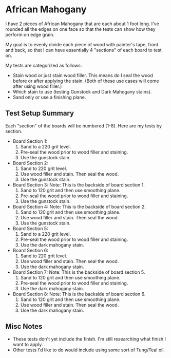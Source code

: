 # African Mahogany

I have 2 pieces of African Mahogany that are each about 1 foot long.  I've rounded all the edges on one face so that the tests can show how they perform on edge grain.

My goal is to evenly divide each piece of wood with painter's tape, front and back, so that I can have essentially 4 "sections" of each board to test on.

My tests are categorized as follows:
* Stain wood or just stain wood filler.  This means do I seal the wood before or after applying the stain.  (Both of these use cases will come after using wood filler.)
* Which stain to use (testing Gunstock and Dark Mahogany stains).
* Sand only or use a finishing plane.

## Test Setup Summary
Each "section" of the boards will be numbered (1-8).  Here are my tests by section.
* Board Section 1:
  1. Sand to a 220 grit level.
  1. Pre-seal the wood prior to wood filler and staining.
  1. Use the gunstock stain.
* Board Section 2:
  1. Sand to 220 grit level.
  1. Use wood filler and stain.  Then seal the wood.
  1. Use the gunstock stain.
* Board Section 3:
Note: This is the backside of board section 1.
  1. Sand to 120 grit and then use smoothing plane.
  1. Pre-seal the wood prior to wood filler and staining.
  1. Use the gunstock stain.
* Board Section 4:
Note: This is the backside of board section 2.
  1. Sand to 120 grit and then use smoothing plane.
  1. Use wood filler and stain.  Then seal the wood.
  1. Use the gunstock stain.
* Board Section 5:
  1. Sand to a 220 grit level.
  1. Pre-seal the wood prior to wood filler and staining.
  1. Use the dark mahogany stain.
* Board Section 6:
  1. Sand to 220 grit level.
  1. Use wood filler and stain.  Then seal the wood.
  1. Use the dark mahogany stain.
* Board Section 7:
Note: This is the backside of board section 5.
  1. Sand to 120 grit and then use smoothing plane.
  1. Pre-seal the wood prior to wood filler and staining.
  1. Use the dark mahogany stain.
* Board Section 8:
Note: This is the backside of board section 6.
  1. Sand to 120 grit and then use smoothing plane.
  1. Use wood filler and stain.  Then seal the wood.
  1. Use the dark mahogany stain.

## Misc Notes
- These tests don't yet include the finish.  I'm still researching what finish I want to apply.
- Other tests I'd like to do would include using some sort of Tung/Teal oil.
